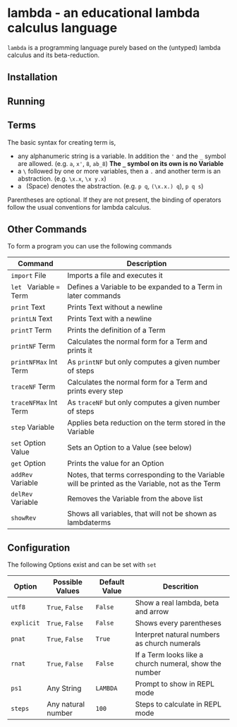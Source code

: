# lambda - an educational lambda calculus language

`lambda` is a programming language purely based on the (untyped) lambda calculus and its beta-reduction. 

## Installation

## Running


## Terms

The basic syntax for creating term is,
  * any alphanumeric string is a variable. In addition the `'`  and the `_` symbol are allowed. (e.g. `a`, `x'`, `8`, `ab_8`) **The `_` symbol on its own is no Variable**
  * a `\` followed by one or more variables, then a `.` and another term is an abstraction. (e.g. `\x.x`, `\x y.x`)
  * a ` `(Space) denotes the abstraction. (e.g. `p q`, `(\x.x.) q`), `p q s`)

Parentheses are optional. If they are not present, the binding of operators follow the usual conventions for lambda calculus.

## Other Commands

To form a program you can use the following commands


|  Command                     |  Description                                                   |
| ---------------------------- | -------------------------------------------------------------- |
|  `import` File               |  Imports a file and executes it                                |
|  `let ` Variable ` = ` Term  |  Defines a Variable to be expanded to a Term in later commands |
|  `print` Text                |  Prints Text without a newline                                 |
|  `printLN` Text              |  Prints Text with a newline                                    |
|  `printT` Term               |  Prints the definition of a Term                               |
|  `printNF` Term              |  Calculates the normal form for a Term and prints it           |
|  `printNFMax` Int Term       |  As `printNF` but only computes a given number of steps        |
|  `traceNF` Term              |  Calculates the normal form for a Term and prints every step   |
|  `traceNFMax` Int Term       |  As `traceNF` but only computes a given number of steps        |
|  `step` Variable             |  Applies beta reduction on the term stored in the Variable     |
|  `set` Option Value          |  Sets an Option to a Value (see below)                         |
|  `get` Option                |  Prints the value for an Option                                |
|  `addRev` Variable           |  Notes, that terms corresponding to the Variable will be printed as the Variable, not as the Term  |
|  `delRev` Variable           |  Removes the Variable from the above list                      |
|  `showRev`                   |  Shows all variables, that will not be shown as lambdaterms    |


## Configuration

The following Options exist and can be set with `set`


|    Option    |    Possible Values    |    Default Value    |    Descrition                                            |
| ------------ | --------------------- | ------------------- | -------------------------------------------------------- |
|  `utf8`      |  `True`, `False`      |  `False`            |  Show a real lambda, beta and arrow                      |
|  `explicit`  |  `True`, `False`      |  `False`            |  Shows every parentheses                                 |
|  `pnat`      |  `True`, `False`      |  `True`             |  Interpret natural numbers as church numerals            |
|  `rnat`      |  `True`, `False`      |  `False`            |  If a Term looks like a church numeral, show the number  |
|  `ps1`       |  Any String           |  `LAMBDA`           |  Prompt to show in REPL mode                             |
|  `steps`     |  Any natural number   |  `100`              |  Steps to calculate in REPL mode                         |

